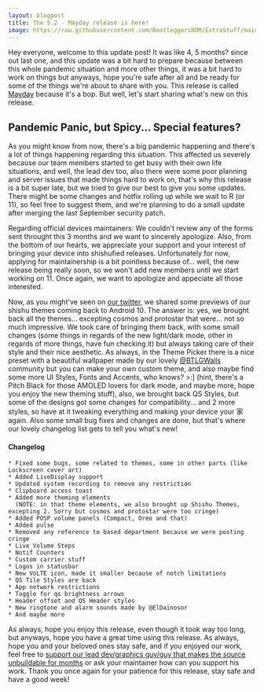 ```yaml
---
layout: blogpost
title: The 5.2 - Mayday release is here!
image: https://raw.githubusercontent.com/BootleggersROM/ExtraStuff/main/images/blogposts/btlg_52_mayday.png
---
```


Hey everyone, welcome to this update post! It was like 4, 5 months? since out last one, and this update was a bit hard to prepare because between this whole pandemic situation and more other things, it was a bit hard to work on things but anyways, hope you're safe after all and be ready for some of the things we're about to share with you. This release is called [Mayday](https://cutt.ly/UfgBmik) because it's a bop. But well, let's start sharing what's new on this release.

## Pandemic Panic, but Spicy... Special features?

As you might know from now, there's a big pandemic happening and there's a lot of things happening regarding this situation. This affected us severely because our team members started to get busy with their own life situations, and well, the lead dev too, also there were some poor planning and server issues that made things hard to work on, that's why this release is a bit super late, but we tried to give our best to give you some updates. There might be some changes and hotfix rolling up while we wait to R (or 11), so feel free to suggest them, and we're planning to do a small update after merging the last September security patch. 

Regarding official devices maintainers: We couldn't review any of the forms sent throught this 3 months and we want to sincerely apologize. Also, from the bottom of our hearts, we appreciate your support and your interest of bringing your device into shishufied releases. Unfortunately for now, applying for maintainership is a bit pointless because of... well, the new release being really soon, so we won't add new members until we start working on 11. Once again, we want to apologize and appeciate all those interested.

Now, as you might've seen on [our twitter](https://twitter.com/BootleggersROM/status/1299792386340642816), we shared some previews of our shishu themes coming back to Android 10. The answer is: yes, we brought back all the themes... excepting cosmos and protostar that were... not so much impressive. We took care of bringing them back, with some small changes (some things in regards of the new light/dark mode, other in regards of more things, have fun checking it) but always taking care of their style and their nice aesthetic. As always, in the Theme Picker there is a nice preset with a beautiful wallpaper made by our lovely [@BTLGWalls](https://t.me/BTLGWalls) community but you can make your own custom theme, and also maybe find some more UI Styles, Fonts and Accents, who knows? >:] (hint, there's a Pitch Black for those AMOLED lovers for dark mode, and maybe more, hope you enjoy the new theming stuff), also, we brought back QS Styles, but some of the designs got some changes for compatibility... and 2 more styles, so have at it tweaking everything and making your device your 家 again. Also some small bug fixes and changes are done, but that's where our lovely changelog list gets to tell you what's new!

#### Changelog

```
* Fixed some bugs, some related to themes, some in other parts (like Lockscreen cover art)
* Added LiveDisplay support
* Updated system recording to remove any restriction
* Clipboard access toast
* Added more theming elements 
  (NOTE: in that theme elements, we also brought up Shishu Themes, excepting 2. Sorry but cosmos and protostar were too cringe)
* Added POSP volume panels (Compact, Oreo and that)
* Added pulse
* Removed any reference to based department because we were posting cringe
* Live Volume Steps
* Notif Counters
* Custom carrier stuff
* Logos in statusbar
* New VoLTE icon, made it smaller because of notch limitations
* QS Tile Styles are back
* App network restrictions 
* Toggle for qs brightness arrows
* Header offset and QS Header styles 
* New ringtone and alarm sounds made by @ElDainosor
* And maybe more
```

As always, hope you enjoy this release, even though it took way too long, but anyways, hope you have a great time using this release. As always, hope you and your beloved ones stay safe, and if you enjoyed our work, feel free to [support our lead dev/graphics guy/guy that makes the source unbuildable for months](https://paypal.me/eldainosor) or ask your maintainer how can you support his work. Thank you once again for your patience for this release, stay safe and have a good week!
